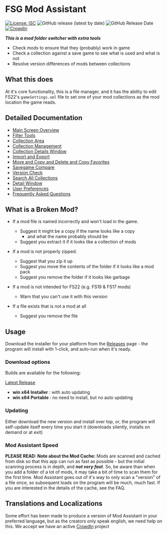 # FSG Mod Assistant

[![License: ISC](https://img.shields.io/badge/License-ISC-blue.svg)](https://opensource.org/licenses/ISC) ![GitHub release (latest by date)](https://img.shields.io/github/v/release/FSGModding/FSG_Mod_Assistant) ![GitHub Release Date](https://img.shields.io/github/release-date/FSGModding/FSG_Mod_Assistant) [![Crowdin](https://badges.crowdin.net/fsg-mod-assistant/localized.svg)](https://crowdin.com/project/fsg-mod-assistant)

___This is a mod folder switcher with extra tools___

- Check mods to ensure that they (probably) work in game
- Check a collection against a save game to see what is used and what is not
- Resolve version differences of mods between collections

## What this does

At it's core functionality, this is a file manager, and it has the ability to edit FS22's `gameSettings.xml` file to set one of your mod collections as the mod location the game reads.

## Detailed Documentation

- [Main Screen Overview](main.html)
- [Filter Tools](filter.html)
- [Collection Area](mods.html)
- [Collection Management](collections.html)
- [Collection Details Window](details.html)
- [Import and Export](importexport.html)
- [Move and Copy and Delete and Copy Favorites](fileoper.html)
- [Savegame Compare](savegame.html)
- [Version Check](versions.html)
- [Search All Collections](search.html)
- [Detail Window](moddetail.html)
- [User Preferences](preferences.html)
- [Frequently Asked Questions](faq.html)

## What is a Broken Mod?

- If a mod file is named incorrectly and won't load in the game.
  - Suggest it might be a copy if the name looks like a copy
    - and what the name probably should be
  - Suggest you extract it if it looks like a collection of mods

- If a mod is not properly zipped.
  - Suggest that you zip it up
  - Suggest you move the contents of the folder if it looks like a mod pack
  - Suggest you remove the folder if it looks like garbage

- If a mod is not intended for FS22 (e.g. FS19 & FS17 mods)
  - Warn that you can't use it with this version

- If a file exists that is not a mod at all
  - Suggest you remove the file

## Usage

Download the installer for your platform from the [Releases](https://github.com//FSGModding/FSG_Mod_Assistant/releases) page - the program will install with 1-click, and auto-run when it's ready.

### Download options

Builds are available for the following:

[Latest Release](https://github.com/FSGModding/FSG_Mod_Assistant/releases/latest)

- __win x64 Installer__ : with auto updating
- __win x64 Portable__ : no need to install, but no auto updating

### Updating

Either download the new version and install over top, or, the program will self-update itself every time you start it (downloads silently, installs on demand or at exit)

### Mod Assistant Speed

__PLEASE READ: Note about the Mod Cache:__ Mods are scanned and cached from disk so that this app can run as fast as possible - but the initial scanning process is in depth, and ___not very fast___.  So, be aware than when you add a folder of a lot of mods, it may take a bit of time to scan them for the first time. Mod Assistant goes out of it's way to only scan a "version" of a file once, so subsequent loads on the program will be much, much fast.  If you are interested in the details of the cache, see the FAQ.

## Translations and Localizations

Some effort has been made to produce a version of Mod Assistant in your preferred language, but as the creators only speak english, we need help on this.  We accept we have an active [CrowdIn](https://crowdin.com/project/fsg-mod-assistant) project

